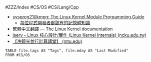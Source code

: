 #ZZZ/Index #CS/OS #CS/Lang/Cpp

* [sysprog21/lkmpg: The Linux Kernel Module Programming Guide](https://github.com/sysprog21/lkmpg)
    * [每位程式開發者都該有的記憶體知識](https://sysprog21.github.io/cpumemory-zhtw/)
* [繁體中文翻譯 — The Linux Kernel documentation](https://docs.kernel.org/next/translations/zh_TW/index.html#id6)
* [jserv - Linux 核心設計/實作 (Linux Kernel Internals) (ncku.edu.tw)](http://wiki.csie.ncku.edu.tw/linux/schedule)
* [【冼鏡光並行計算講堂】 (mtu.edu)](https://pages.mtu.edu/~shene/VIDEOS/CONCURRENT/index-TW.html)

```dataview
TABLE file.tags AS "Tags", file.mday AS "Last Modified"
FROM #CS/OS
```